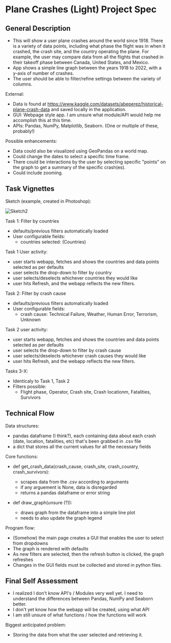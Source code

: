 # Plane Crashes (Light) Project Spec 

 ## General Description

- This will show a user plane crashes around the world since 1918. There is a variety of data points, including what phase the flight was in when it crashed, the crash site, and the country operating the plane. For example, the user may compare data from all the flights that crashed in their takeoff phase between Canada, United States, and Mexico.
- App shows a simple line graph between the years 1918 to 2022, with a y-axis of number of crashes.
- The user should be able to filter/refine settings between the variety of columns.

External:
- Data is found at https://www.kaggle.com/datasets/abeperez/historical-plane-crash-data and saved locally in the application.
- GUI: Webpage style app. I am unsure what module/API would help me accomplish this at this time.
- APIs: Pandas, NumPy, Matplotlib, Seaborn. (One or multiple of these, probably!)


Possible enhancements:
- Data could also be visualized using GeoPandas on a world map.
- Could change the dates to select a specific time frame.
- There could be interactions by the user by selecting specific "points" on the graph to get a summary of the specific crash(es).
- Could include zooming.

## Task Vignettes

Sketch (example, created in Photoshop):

![Sketch2](https://user-images.githubusercontent.com/106708967/172018147-d56804a9-4c11-4d2f-9eaa-1bd1a65603ea.jpg)

Task 1: Filter by countries

   * defaults/previous filters automatically loaded
   * User configurable fields:
     * countries selected: (Countries)

Task 1 User activity:

   * user starts webapp, fetches and shows the countries and data points selected as per defaults
   * user selects the drop-down to filter by country
   * user selects/deselects whichever countries they would like
   * user hits Refresh, and the webapp reflects the new filters.

Task 2: Filter by crash cause

   * defaults/previous filters automatically loaded
   * User configurable fields:
     * crash cause: Technical Failure, Weather, Human Error, Terrorism, Unknown

Task 2 user activity:

   * user starts webapp, fetches and shows the countries and data points selected as per defaults
   * user selects the drop-down to filter by crash cause
   * user selects/deselects whichever crash causes they would like
   * user hits Refresh, and the webapp reflects the new filters.

Tasks 3-X:

   * Identicaly to Task 1, Task 2
   * Filters possible:
     * Flight phase, Operator, Crash site, Crash locationm, Fatalities, Survivors


## Technical Flow


Data structures: 
- pandas dataframe (I think?), each containing data about each crash (date, location, fatalities, etc) that's been grabbed in .csv file
- a dict that stores all the current values for all the necessary fields

Core functions:

- def get_crash_data(crash_cause, crash_site, crash_country, crash_survivors):
    - scrapes data from the .csv according to arguments
    - if any arguement is None, data is disregarded
    - returns a pandas dataframe or error string

- def draw_graph(unsure (?)):
    - draws graph from the dataframe into a simple line plot
    - needs to also update the graph legend


Program flow:
- (Somehow) the main page creates a GUI that enables the user to select from dropdowns
- The graph is rendered with defaults
- As new filters are selected, then the refresh button is clicked, the graph refreshes
- Changes in the GUI fields must be collected and stored in python files.




## Final Self Assessment

- I realized I don't know API's / Modules very well yet. I need to understand the differences between Pandas, NumPy and Seaborn better.
- I don't yet know how the webapp will be created, using what API
- I am still unsure of what functions / how the functions will work

Biggest anticipated problem:
- Storing the data from what the user selected and retrieving it.




